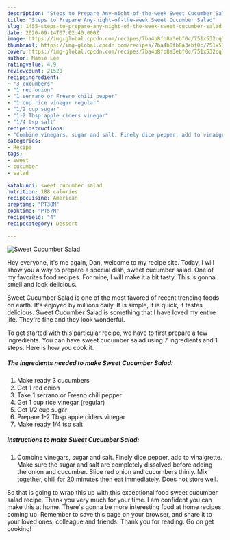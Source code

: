 ```yaml
---
description: "Steps to Prepare Any-night-of-the-week Sweet Cucumber Salad"
title: "Steps to Prepare Any-night-of-the-week Sweet Cucumber Salad"
slug: 1455-steps-to-prepare-any-night-of-the-week-sweet-cucumber-salad
date: 2020-09-14T07:02:40.000Z
image: https://img-global.cpcdn.com/recipes/7ba4b8fb8a3ebf0c/751x532cq70/sweet-cucumber-salad-recipe-main-photo.jpg
thumbnail: https://img-global.cpcdn.com/recipes/7ba4b8fb8a3ebf0c/751x532cq70/sweet-cucumber-salad-recipe-main-photo.jpg
cover: https://img-global.cpcdn.com/recipes/7ba4b8fb8a3ebf0c/751x532cq70/sweet-cucumber-salad-recipe-main-photo.jpg
author: Mamie Lee
ratingvalue: 4.9
reviewcount: 21520
recipeingredient:
- "3 cucumbers"
- "1 red onion"
- "1 serrano or Fresno chili pepper"
- "1 cup rice vinegar regular"
- "1/2 cup sugar"
- "1-2 Tbsp apple ciders vinegar"
- "1/4 tsp salt"
recipeinstructions:
- "Combine vinegars, sugar and salt. Finely dice pepper, add to vinaigrette. Make sure the sugar and salt are completely dissolved before adding the onion and cucumber. Slice red onion and cucumbers thinly. Mix together, chill for 20 minutes then eat immediately. Does not store well."
categories:
- Recipe
tags:
- sweet
- cucumber
- salad

katakunci: sweet cucumber salad 
nutrition: 188 calories
recipecuisine: American
preptime: "PT38M"
cooktime: "PT57M"
recipeyield: "4"
recipecategory: Dessert

---
```



![Sweet Cucumber Salad](https://img-global.cpcdn.com/recipes/7ba4b8fb8a3ebf0c/751x532cq70/sweet-cucumber-salad-recipe-main-photo.jpg)

Hey everyone, it's me again, Dan, welcome to my recipe site. Today, I will show you a way to prepare a special dish, sweet cucumber salad. One of my favorites food recipes. For mine, I will make it a bit tasty. This is gonna smell and look delicious.

Sweet Cucumber Salad is one of the most favored of recent trending foods on earth. It's enjoyed by millions daily. It is simple, it is quick, it tastes delicious. Sweet Cucumber Salad is something that I have loved my entire life. They're fine and they look wonderful.




To get started with this particular recipe, we have to first prepare a few ingredients. You can have sweet cucumber salad using 7 ingredients and 1 steps. Here is how you cook it.

<!--inarticleads1-->

##### The ingredients needed to make Sweet Cucumber Salad:

1. Make ready 3 cucumbers
1. Get 1 red onion
1. Take 1 serrano or Fresno chili pepper
1. Get 1 cup rice vinegar (regular)
1. Get 1/2 cup sugar
1. Prepare 1-2 Tbsp apple ciders vinegar
1. Make ready 1/4 tsp salt




<!--inarticleads2-->

##### Instructions to make Sweet Cucumber Salad:

1. Combine vinegars, sugar and salt. Finely dice pepper, add to vinaigrette. Make sure the sugar and salt are completely dissolved before adding the onion and cucumber. Slice red onion and cucumbers thinly. Mix together, chill for 20 minutes then eat immediately. Does not store well.




So that is going to wrap this up with this exceptional food sweet cucumber salad recipe. Thank you very much for your time. I am confident you can make this at home. There's gonna be more interesting food at home recipes coming up. Remember to save this page on your browser, and share it to your loved ones, colleague and friends. Thank you for reading. Go on get cooking!
